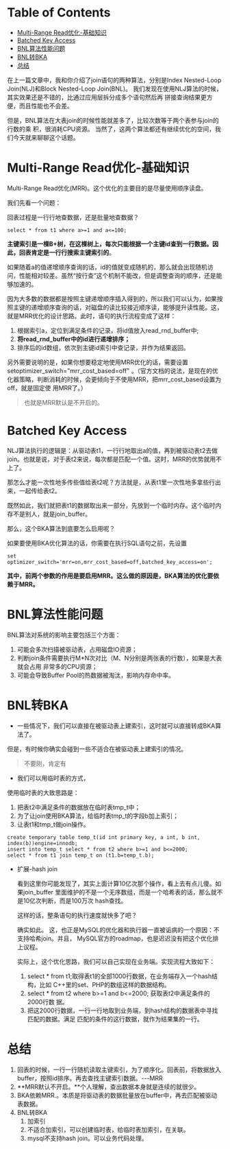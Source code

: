 # Table of Contents

* [Multi-Range Read优化-基础知识](#multi-range-read优化-基础知识)
* [Batched Key Access](#batched-key-access)
* [BNL算法性能问题](#bnl算法性能问题)
* [BNL转BKA](#bnl转bka)
* [总结](#总结)


在上一篇文章中，我和你介绍了join语句的两种算法，分别是Index Nested-Loop Join(NLJ)和Block Nested-Loop Join(BNL)。
我们发现在使用NLJ算法的时候，其实效果还是不错的，比通过应用层拆分成多个语句然后再 拼接查询结果更方便，而且性能也不会差。

但是，BNL算法在大表join的时候性能就差多了，比较次数等于两个表参与join的行数的乘 积，很消耗CPU资源。 当然了，这两个算法都还有继续优化的空间，我们今天就来聊聊这个话题。

# Multi-Range Read优化-基础知识

Multi-Range Read优化(MRR)。这个优化的主要目的是尽量使用顺序读盘。

我们先看一个问题：

回表过程是一行行地查数据，还是批量地查数据？

```mysql
select * from t1 where a>=1 and a<=100;
```

**主键索引是一棵B+树，在这棵树上，每次只能根据一个主键id查到一行数据。因此，回表肯定是一行行搜索主键索引的**。

如果随着a的值递增顺序查询的话，id的值就变成随机的，那么就会出现随机访问，性能相对较差。虽然“按行查”这个机制不能改，但是调整查询的顺序，还是能够加速的。

因为大多数的数据都是按照主键递增顺序插入得到的，所以我们可以认为，如果按照主键的递增顺序查询的话，对磁盘的读比较接近顺序读，能够提升读性能。这，就是MRR优化的设计思路。此时，语句的执行流程变成了这样：

1. 根据索引a，定位到满足条件的记录，将id值放入read_rnd_buffer中;
2. **将read_rnd_buffer中的id进行递增排序；**
3. 排序后的id数组，依次到主键id索引中查记录，并作为结果返回。

另外需要说明的是，如果你想要稳定地使用MRR优化的话，需要设置setoptimizer_switch="mrr_cost_based=off"
。（官方文档的说法，是现在的优化器策略，判断消耗的时候，会更倾向于不使用MRR，把mrr_cost_based设置为off，就是固定使 用MRR了。）

> 也就是MRR默认是不开启的。

# Batched Key Access

NLJ算法执行的逻辑是：从驱动表t1，一行行地取出a的值，再到被驱动表t2去做join。也就是说，对于表t2来说，每次都是匹配一个值。这时，MRR的优势就用不上了。

那怎么才能一次性地多传些值给表t2呢？方法就是，从表t1里一次性地多拿些行出来，一起传给表t2。

既然如此，我们就把表t1的数据取出来一部分，先放到一个临时内存。这个临时内存不是别人，就是join_buffer。

那么，这个BKA算法到底要怎么启用呢？

如果要使用BKA优化算法的话，你需要在执行SQL语句之前，先设置

```mysql
set optimizer_switch='mrr=on,mrr_cost_based=off,batched_key_access=on';
```

**其中，前两个参数的作用是要启用MRR。这么做的原因是，BKA算法的优化要依赖于MRR。**

# BNL算法性能问题

BNL算法对系统的影响主要包括三个方面：

1. 可能会多次扫描被驱动表，占用磁盘IO资源；
2. 判断join条件需要执行M*N次对比（M、N分别是两张表的行数），如果是大表就会占用 非常多的CPU资源；
3. 可能会导致Buffer Pool的热数据被淘汰，影响内存命中率。

# BNL转BKA

+ 一些情况下，我们可以直接在被驱动表上建索引，这时就可以直接转成BKA算法了。

但是，有时候你确实会碰到一些不适合在被驱动表上建索引的情况。

> 不要刚，肯定有

+ 我们可以用临时表的方式，

使用临时表的大致思路是：

1. 把表t2中满足条件的数据放在临时表tmp_t中；
2. 为了让join使用BKA算法，给临时表tmp_t的字段b加上索引；
3. 让表t1和tmp_t做join操作。

```mysql
create temporary table temp_t(id int primary key, a int, b int, index(b))engine=innodb;
insert into temp_t select * from t2 where b>=1 and b<=2000;
select * from t1 join temp_t on (t1.b=temp_t.b);
```

+ 扩展-hash join

  看到这里你可能发现了，其实上面计算10亿次那个操作，看上去有点儿傻。如果join_buffer 里面维护的不是一个无序数组，而是一个哈希表的话，那么就不是10亿次判断，而是100万次
  hash查找。
  
  这样的话，整条语句的执行速度就快多了吧？ 
  
  确实如此。 这，也正是MySQL的优化器和执行器一直被诟病的一个原因：不支持哈希join。并且， MySQL官方的roadmap，也是迟迟没有把这个优化排上议程。
  
  
  
  实际上，这个优化思路，我们可以自己实现在业务端。实现流程大致如下：
  1. select * from t1;取得表t1的全部1000行数据，在业务端存入一个hash结构，比如
  C++里的set、PHP的数组这样的数据结构。
  2. select * from t2 where b>=1 and b<=2000; 获取表t2中满足条件的2000行数
  据。
  3. 把这2000行数据，一行一行地取到业务端，到hash结构的数据表中寻找匹配的数据。满足
  匹配的条件的这行数据，就作为结果集的一行。

# 总结

1. 回表的时候，一行一行随机读取主键索引，为了顺序化。回表前，将数据放入buffer，按照id排序。再去查找主键索引数据。---MRR
2. **MRR默认不开启。**个人理解，查出数据本身就是连续的就很少。
3. BKA依赖MRR.。本质是将驱动表的数据批量放在buffer中，再去匹配被驱动表数据。
4. BNL转BKA
   1. 加索引
   2. 不适合加索引，可以创建临时表，给临时表加索引，在关联。
   3. mysql不支持hash join。可以业务代码处理。
